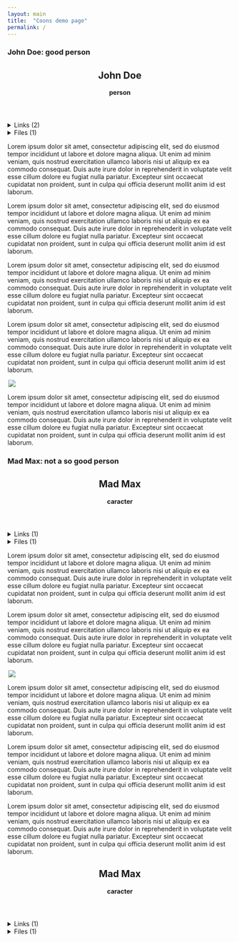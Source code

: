 ```yaml
---
layout: main
title:  "Coons demo page"
permalink: /
---
```

<section>
    <article class="preview">
        <h1>John Doe: good person</h1>
        <article class="more">
            <header>
                <a class="secondary" style="float:right;" href="{{ '/sticky' | relative_url }}"><i class="fa-solid fa-thumbtack"></i></a> 
                <h2>John Doe</h2>
                <strong>person</strong>
            </header>
            <details>
                <summary>Links (2)</summary>
                <dl>
                    <dt>author</dt>
                    <dd>
                        <a href="#"> John Doe</a>
                    </dd>
                    <dt>results</dt>
                    <dd>
                        <a href="#">Nice report</a>
                    </dd>
                </dl>
            </details>
            <details>
                <summary>Files (1)</summary>
                <ul>
                    <li><a href="">pdf file.pdf</a></li>
                </ul>
            </details>
        </article>
        <p>
        Lorem ipsum dolor sit amet, consectetur adipiscing elit, sed do eiusmod tempor incididunt ut labore et dolore magna aliqua. Ut enim ad  minim veniam, quis nostrud exercitation ullamco laboris nisi ut aliquip ex ea commodo consequat. Duis aute irure dolor in reprehenderit in   voluptate velit esse cillum dolore eu fugiat nulla pariatur. Excepteur sint occaecat cupidatat non proident, sunt in culpa qui officia       deserunt mollit anim id est laborum.
        </p>
        <p>
        Lorem ipsum dolor sit amet, consectetur adipiscing elit, sed do eiusmod tempor incididunt ut labore et dolore magna aliqua. Ut enim ad  minim veniam, quis nostrud exercitation ullamco laboris nisi ut aliquip ex ea commodo consequat. Duis aute irure dolor in reprehenderit in   voluptate velit esse cillum dolore eu fugiat nulla pariatur. Excepteur sint occaecat cupidatat non proident, sunt in culpa qui officia       deserunt mollit anim id est laborum.
        </p>
        <p>
        Lorem ipsum dolor sit amet, consectetur adipiscing elit, sed do eiusmod tempor incididunt ut labore et dolore magna aliqua. Ut enim ad  minim veniam, quis nostrud exercitation ullamco laboris nisi ut aliquip ex ea commodo consequat. Duis aute irure dolor in reprehenderit in   voluptate velit esse cillum dolore eu fugiat nulla pariatur. Excepteur sint occaecat cupidatat non proident, sunt in culpa qui officia       deserunt mollit anim id est laborum.
        </p>
        <p>
        Lorem ipsum dolor sit amet, consectetur adipiscing elit, sed do eiusmod tempor incididunt ut labore et dolore magna aliqua. Ut enim ad  minim veniam, quis nostrud exercitation ullamco laboris nisi ut aliquip ex ea commodo consequat. Duis aute irure dolor in reprehenderit in   voluptate velit esse cillum dolore eu fugiat nulla pariatur. Excepteur sint occaecat cupidatat non proident, sunt in culpa qui officia       deserunt mollit anim id est laborum.
        </p>
        <div style="max-width: 500px; margin:auto;" >
        <img src="https://upload.wikimedia.org/wikipedia/commons/thumb/e/e3/Che_ne_saj.jpg/2560px-Che_ne_saj.jpg">
        </div>
        <p>
        Lorem ipsum dolor sit amet, consectetur adipiscing elit, sed do eiusmod tempor incididunt ut labore et dolore magna aliqua. Ut enim ad  minim veniam, quis nostrud exercitation ullamco laboris nisi ut aliquip ex ea commodo consequat. Duis aute irure dolor in reprehenderit in   voluptate velit esse cillum dolore eu fugiat nulla pariatur. Excepteur sint occaecat cupidatat non proident, sunt in culpa qui officia       deserunt mollit anim id est laborum.
        </p>
    </article>
    <article class="preview">
        <h1>Mad Max: not a so good person</h1>
        <article class="more">
            <header>
                <h2>Mad Max</h2>
                <strong>caracter</strong>
            </header>
            <details>
                <summary>Links (1)</summary>
                <dl>
                   <dt>friend</dt>
                   <dd>
                       <a href="#"> John Doe</a>
                   </dd>
                </dl>
            </details>
            <details>
                <summary>Files (1)</summary>
                <ul>
                    <li><a href="">face.jpg</a></li>
                    <li><a href="">back.jpg</a></li>
                </ul>
            </details>
        </article>
        <p>
        Lorem ipsum dolor sit amet, consectetur adipiscing elit, sed do eiusmod tempor incididunt ut labore et dolore magna aliqua. Ut enim ad  minim veniam, quis nostrud exercitation ullamco laboris nisi ut aliquip ex ea commodo consequat. Duis aute irure dolor in reprehenderit in   voluptate velit esse cillum dolore eu fugiat nulla pariatur. Excepteur sint occaecat cupidatat non proident, sunt in culpa qui officia    deserunt mollit anim id est laborum.
        </p>
        <p>
        Lorem ipsum dolor sit amet, consectetur adipiscing elit, sed do eiusmod tempor incididunt ut labore et dolore magna aliqua. Ut enim ad  minim veniam, quis nostrud exercitation ullamco laboris nisi ut aliquip ex ea commodo consequat. Duis aute irure dolor in reprehenderit in   voluptate velit esse cillum dolore eu fugiat nulla pariatur. Excepteur sint occaecat cupidatat non proident, sunt in culpa qui officia    deserunt mollit anim id est laborum.
            <div style="max-width: 500px; margin:auto;" >
        <img src="https://www.denofgeek.com/wp-content/uploads/2015/05/2015_mad_max_fury_road-wide.jpg?resize=620%2C388">
        </div>
        </p>
        <p>
        Lorem ipsum dolor sit amet, consectetur adipiscing elit, sed do eiusmod tempor incididunt ut labore et dolore magna aliqua. Ut enim ad  minim veniam, quis nostrud exercitation ullamco laboris nisi ut aliquip ex ea commodo consequat. Duis aute irure dolor in reprehenderit in   voluptate velit esse cillum dolore eu fugiat nulla pariatur. Excepteur sint occaecat cupidatat non proident, sunt in culpa qui officia    deserunt mollit anim id est laborum.
        </p>
        <p>
        Lorem ipsum dolor sit amet, consectetur adipiscing elit, sed do eiusmod tempor incididunt ut labore et dolore magna aliqua. Ut enim ad  minim veniam, quis nostrud exercitation ullamco laboris nisi ut aliquip ex ea commodo consequat. Duis aute irure dolor in reprehenderit in   voluptate velit esse cillum dolore eu fugiat nulla pariatur. Excepteur sint occaecat cupidatat non proident, sunt in culpa qui officia    deserunt mollit anim id est laborum.
        </p>
        <p>
        Lorem ipsum dolor sit amet, consectetur adipiscing elit, sed do eiusmod tempor incididunt ut labore et dolore magna aliqua. Ut enim ad  minim veniam, quis nostrud exercitation ullamco laboris nisi ut aliquip ex ea commodo consequat. Duis aute irure dolor in reprehenderit in   voluptate velit esse cillum dolore eu fugiat nulla pariatur. Excepteur sint occaecat cupidatat non proident, sunt in culpa qui officia    deserunt mollit anim id est laborum.
        </p>
    </article>
    <article>
        <header>
            <h2>Mad Max</h2>
            <strong>caracter</strong>
        </header>
        <details>
            <summary>Links (1)</summary>
            <dl>
                <dt>friend</dt>
                <dd>
                    <a href="#">John Doe</a>
                </dd>
            </dl>
        </details>
        <details>
            <summary>Files (1)</summary>
            <ul>
                <li><a href="">face.jpg</a></li>
                <li><a href="">back.jpg</a></li>
            </ul>
        </details>
    </article>
</section>